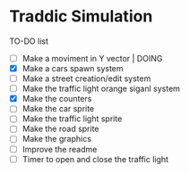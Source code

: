 # Traddic Simulation

TO-DO list

- [ ] Make a moviment in Y vector | DOING
- [x] Make a cars spawn system      
- [ ] Make a street creation/edit system
- [ ] Make the traffic light orange siganl system 
- [x] Make the counters
- [ ] Make the car sprite
- [ ] Make the traffic light sprite
- [ ] Make the road sprite
- [ ] Make the graphics
- [ ] Improve the readme
- [ ] Timer to open and close the traffic light 
